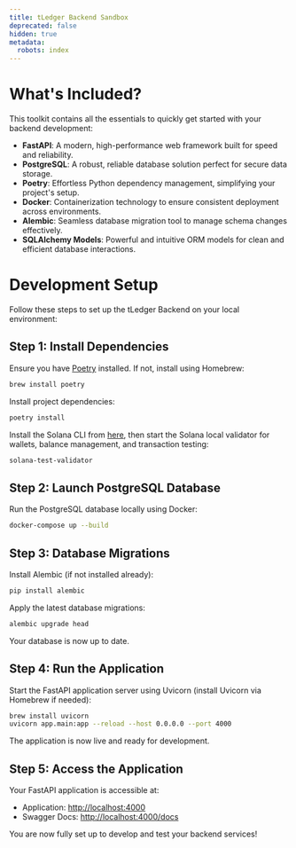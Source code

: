 ```yaml
---
title: tLedger Backend Sandbox
deprecated: false
hidden: true
metadata:
  robots: index
---
```

# What's Included?

This toolkit contains all the essentials to quickly get started with your backend development:

* **FastAPI**: A modern, high-performance web framework built for speed and reliability.
* **PostgreSQL**: A robust, reliable database solution perfect for secure data storage.
* **Poetry**: Effortless Python dependency management, simplifying your project's setup.
* **Docker**: Containerization technology to ensure consistent deployment across environments.
* **Alembic**: Seamless database migration tool to manage schema changes effectively.
* **SQLAlchemy Models**: Powerful and intuitive ORM models for clean and efficient database interactions.

# Development Setup

Follow these steps to set up the tLedger Backend on your local environment:

## Step 1: Install Dependencies

Ensure you have [Poetry](https://python-poetry.org/docs/) installed. If not, install using Homebrew:

```bash
brew install poetry
```

Install project dependencies:

```bash
poetry install
```

Install the Solana CLI from [here](https://solana.com/docs/intro/installation#install-the-solana-cli), then start the Solana local validator for wallets, balance management, and transaction testing:

```bash
solana-test-validator
```

## Step 2: Launch PostgreSQL Database

Run the PostgreSQL database locally using Docker:

```bash
docker-compose up --build
```

## Step 3: Database Migrations

Install Alembic (if not installed already):

```bash
pip install alembic
```

Apply the latest database migrations:

```bash
alembic upgrade head
```

Your database is now up to date.

## Step 4: Run the Application

Start the FastAPI application server using Uvicorn (install Uvicorn via Homebrew if needed):

```bash
brew install uvicorn
uvicorn app.main:app --reload --host 0.0.0.0 --port 4000
```

The application is now live and ready for development.

## Step 5: Access the Application

Your FastAPI application is accessible at:

* Application: [http://localhost:4000](http://localhost:4000)
* Swagger Docs: [http://localhost:4000/docs](http://localhost:4000/docs)

You are now fully set up to develop and test your backend services!